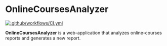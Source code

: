 # OnlineCoursesAnalyzer
[![.github/workflows/CI.yml](https://github.com/YuriUfimtsev/OnlineCoursesAnalyzer/actions/workflows/CI.yml/badge.svg)](https://github.com/YuriUfimtsev/OnlineCoursesAnalyzer/actions/workflows/CI.yml)

**OnlineCoursesAnalyzer** is a web-application that analyzes online-courses reports and generates a new report.
